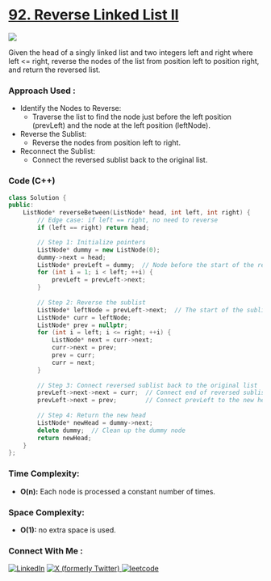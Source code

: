 # [92. Reverse Linked List II](https://leetcode.com/problems/reverse-linked-list-ii/description/)

![](https://badgen.net/badge/Level/Medium/yellow)

Given the head of a singly linked list and two integers left and right where left <= right, reverse the nodes of the list from position left to position right, and return the reversed list.

### Approach Used :

-   Identify the Nodes to Reverse:
    -   Traverse the list to find the node just before the left position (prevLeft) and the node at the left position (leftNode).
-   Reverse the Sublist:
    -   Reverse the nodes from position left to right.
-   Reconnect the Sublist:
    -   Connect the reversed sublist back to the original list. 


### Code (C++)

```cpp
class Solution {
public:
    ListNode* reverseBetween(ListNode* head, int left, int right) {
        // Edge case: if left == right, no need to reverse
        if (left == right) return head;

        // Step 1: Initialize pointers
        ListNode* dummy = new ListNode(0);
        dummy->next = head;
        ListNode* prevLeft = dummy;  // Node before the start of the reversal
        for (int i = 1; i < left; ++i) {
            prevLeft = prevLeft->next;
        }
        
        // Step 2: Reverse the sublist
        ListNode* leftNode = prevLeft->next;  // The start of the sublist to reverse
        ListNode* curr = leftNode;
        ListNode* prev = nullptr;
        for (int i = left; i <= right; ++i) {
            ListNode* next = curr->next;
            curr->next = prev;
            prev = curr;
            curr = next;
        }
        
        // Step 3: Connect reversed sublist back to the original list
        prevLeft->next->next = curr;  // Connect end of reversed sublist to the rest of the list
        prevLeft->next = prev;        // Connect prevLeft to the new head of the reversed sublist
        
        // Step 4: Return the new head
        ListNode* newHead = dummy->next;
        delete dummy;  // Clean up the dummy node
        return newHead;
    }
};
```

### Time Complexity:
- **O(n):** Each node is processed a constant number of times.

### Space Complexity:
- **O(1):** no extra space is used.


### Connect With Me : 

<a href="https://www.linkedin.com/in/shivam-ray-b4306524a/" target="_blank"><img src="https://img.shields.io/badge/LinkedIn-0077B5?style=for-the-badge&logo=linkedin&logoColor=white" alt="LinkedIn"></a>
<a href="https://x.com/rai_shivam11/" target="_blank"><img src="https://img.shields.io/badge/Twitter-1DA1F2?style=for-the-badge&logo=twitter&logoColor=white" alt="X (formerly Twitter)">
</a>
<a href="https://leetcode.com/u/shrunited0702/" target="_blank"><img src="https://img.shields.io/badge/LeetCode-000000?style=for-the-badge&logo=LeetCode&logoColor=#d16c06" alt="leetcode">
</a>